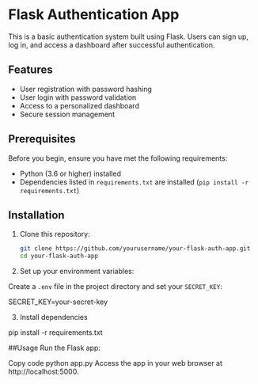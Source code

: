 # Flask Authentication App

This is a basic authentication system built using Flask. Users can sign up, log in, and access a dashboard after successful authentication.

## Features

- User registration with password hashing
- User login with password validation
- Access to a personalized dashboard
- Secure session management

## Prerequisites

Before you begin, ensure you have met the following requirements:

- Python (3.6 or higher) installed
- Dependencies listed in `requirements.txt` are installed (`pip install -r requirements.txt`)

## Installation

1. Clone this repository:

   ```bash
   git clone https://github.com/yourusername/your-flask-auth-app.git
   cd your-flask-auth-app


2. Set up your environment variables:

Create a `.env` file in the project directory and set your `SECRET_KEY`:


SECRET_KEY=your-secret-key

3. Install dependencies

pip install -r requirements.txt

##Usage
Run the Flask app:

Copy code
python app.py
Access the app in your web browser at http://localhost:5000.
